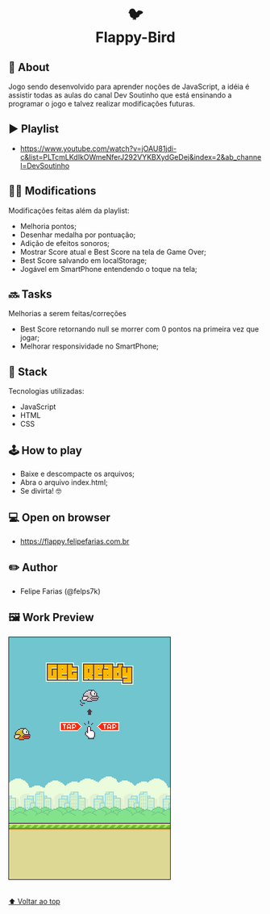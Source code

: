 <h1 align="center">
🐦<br>Flappy-Bird
</h1>

## 📖 About

Jogo sendo desenvolvido para aprender noções de JavaScript, a idéia é assistir todas as aulas do canal Dev Soutinho que está ensinando a programar o jogo e talvez realizar modificações futuras.

## ▶️ Playlist

- https://www.youtube.com/watch?v=jOAU81jdi-c&list=PLTcmLKdIkOWmeNferJ292VYKBXydGeDej&index=2&ab_channel=DevSoutinho

## 👨‍🔧 Modifications

Modificações feitas além da playlist:

- Melhoria pontos;
- Desenhar medalha por pontuação;
- Adição de efeitos sonoros;
- Mostrar Score atual e Best Score na tela de Game Over;
- Best Score salvando em localStorage;
- Jogável em SmartPhone entendendo o toque na tela;

## 🔜 Tasks

Melhorias a serem feitas/correções

- Best Score retornando null se morrer com 0 pontos na primeira vez que jogar;
- Melhorar responsividade no SmartPhone;

## 🔧 Stack
Tecnologias utilizadas:

- JavaScript
- HTML
- CSS

## 🕹 How to play

- Baixe e descompacte os arquivos;
- Abra o arquivo index.html;
- Se divirta! 🤓

## 💻 Open on browser

- https://flappy.felipefarias.com.br

## ✏️ Author

- Felipe Farias (@felps7k)

## 🖼 Work Preview

![Final Preview](https://github.com/felps7k/flappy-bird/blob/main/preview.png)

<br>[⬆ Voltar ao top](#flappy-bird) <br>